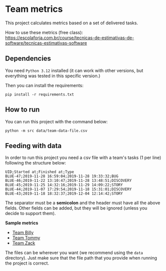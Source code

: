 # Team metrics

This project calculates metrics based on a set of delivered tasks.

How to use these metrics (free class): https://escolaforja.com.br/course/tecnicas-de-estimativas-de-software/tecnicas-estimativas-software

## Dependencies
You need `Python 3.12` installed (it can work with other versions, but everything was tested in this specific version.)

Then you can install the requirements:
```commandline
pip install -r requirements.txt
```

## How to run
You can run this project with the command below:
```commandline
python -m src data/team-data-file.csv
```

## Feeding with data
In order to run this project you need a csv file with a team's tasks (1 per line) following the structure below:
```
UID;Started at;Finished at;Type
BLUE-47;2019-11-28 16:59:04;2019-11-28 19:33:32;BUG
BLUE-46;2019-11-22 13:10:47;2019-11-28 13:48:51;DISCOVERY
BLUE-45;2019-11-25 14:32:16;2019-11-29 14:09:22;STORY
BLUE-44;2019-11-07 17:29:54;2019-11-18 15:31:01;DISCOVERY
BLUE-43;2019-11-18 18:32:37;2019-12-04 12:14:42;STORY
```

The separator must be a **semicolon** and the header must have all the above fields. Other fields can be added, but they will be ignored (unless you decide to support them).

**Sample metrics**
* [Team Billy](https://files.escolaforja.com.br/tecnicas-estimativas/Team-Billy.csv)
* [Team Tommy](https://files.escolaforja.com.br/tecnicas-estimativas/Team-Tommy.csv)
* [Team Zack](https://files.escolaforja.com.br/tecnicas-estimativas/Team-Zack.csv)

The files can be wherever you want (we recommend using the `data` directory). Just make sure that the file path that you provide when running the project is correct.